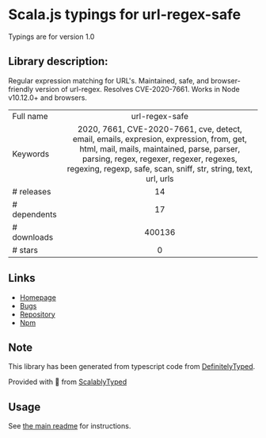 
# Scala.js typings for url-regex-safe

Typings are for version 1.0

## Library description:
Regular expression matching for URL's. Maintained, safe, and browser-friendly version of url-regex. Resolves CVE-2020-7661. Works in Node v10.12.0+ and browsers.

|                    |                 |
| ------------------ | :-------------: |
| Full name          | url-regex-safe |
| Keywords           | 2020, 7661, CVE-2020-7661, cve, detect, email, emails, expresion, expression, from, get, html, mail, mails, maintained, parse, parser, parsing, regex, regexer, regexer, regexes, regexing, regexp, safe, scan, sniff, str, string, text, url, urls |
| # releases         | 14 |
| # dependents       | 17 |
| # downloads        | 400136 |
| # stars            | 0 |

## Links
- [Homepage](https://github.com/niftylettuce/url-regex-safe)
- [Bugs](https://github.com/niftylettuce/url-regex-safe/issues)
- [Repository](https://github.com/niftylettuce/url-regex-safe)
- [Npm](https://www.npmjs.com/package/url-regex-safe)
    


## Note
This library has been generated from typescript code from [DefinitelyTyped](https://definitelytyped.org).

Provided with :purple_heart: from [ScalablyTyped](https://github.com/oyvindberg/ScalablyTyped)

## Usage
See [the main readme](../../readme.md) for instructions.


